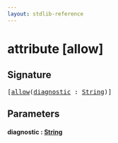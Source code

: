 ```yaml
---
layout: stdlib-reference
---
```


# attribute [allow]

## Signature

<pre>
[<a href="allow.md">allow</a>(<a href="allow.md#decl-diagnostic" class="code_param">diagnostic</a> : <a href="../types/string-0/index.md" class="code_type">String</a>)]
</pre>

## Parameters

####  <a id="decl-diagnostic"></a>diagnostic  : [String](../types/string-0/index.md)


<script>
// Fix .md links to .html when on ReadTheDocs
if (window.location.hostname.includes('readthedocs') || 
    window.location.hostname.includes('rtfd.io')) {
  document.addEventListener('DOMContentLoaded', function() {
    const links = document.querySelectorAll('a');
    links.forEach(link => {
      if (link.getAttribute('href') && link.getAttribute('href').endsWith('.md')) {
        link.href = link.href.replace(/\.md($|#|\?)/, '.html$1');
      }
    });
  });
}
</script>
